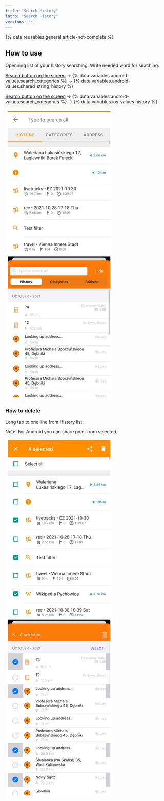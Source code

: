 ```yaml
---
title: "Search History"
intro: "Search History"
versions: '*'
---
```

{% data reusables.general.article-not-complete %}

## How to use

Openning list of your history searching. Write needed word for seaching:

[Search button on the screen](/osmand/widgets/map-buttons#search) -> {% data variables.android-values.search_categories %} -> {% data variables.android-values.shared_string_history %}

[Search button on the screen](/osmand/widgets/map-buttons#search) -> {% data variables.android-values.search_categories %} -> {% data variables.ios-values.history %}

![History search Android](/assets/images/search/history_search_android.png) ![History search iOS](/assets/images/search/history_search_ios.png)

### How to delete

Long tap to one line from History list:

Note: For Android you can share point from selected.

![History search delete Android](/assets/images/search/history_search_delete_android.png) ![History search delete iOS](/assets/images/search/history_search_delete_ios.png)

